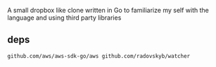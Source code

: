 A small dropbox like clone written in Go to familiarize my self with the language and using third party libraries


deps 
---

`github.com/aws/aws-sdk-go/aws github.com/radovskyb/watcher`